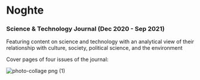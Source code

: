 # Noghte
### **Science & Technology Journal (Dec 2020 - Sep 2021)**  
Featuring content on science and technology with an analytical view of their relationship with culture, society, political science, and the environment


Cover pages of four issues of the journal:

![photo-collage png (1)](https://github.com/user-attachments/assets/3a276eff-3f8e-4e2a-bc24-54dbf0876d72)
